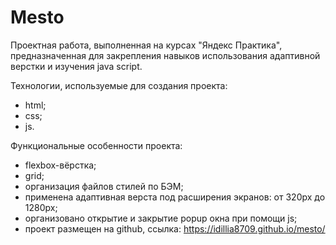 # Mesto
Проектная работа, выполненная на курсах "Яндекс Практика", предназначенная для закрепления навыков использования адаптивной верстки и изучения java script.

Технологии, используемые для создания проекта:

- html;
- css;
- js.

Функциональные особенности проекта:

- flexbox-вёрстка;
- grid;
- организация файлов стилей по БЭМ;
- применена адаптивная верста под расширения экранов: от 320px до 1280px;
- организовано открытие и закрытие popup окна при помощи js;
- проект размещен на github, ссылка: https://idillia8709.github.io/mesto/
